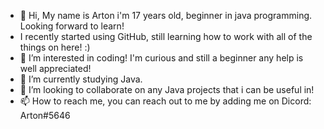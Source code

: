 - 👋 Hi, My name is Arton i'm 17 years old, beginner in java programming. Looking forward to learn!
- I recently started using GitHub, still learning how to work with all of the things on here! :)  
- 👀 I’m interested in coding! I'm curious and still a beginner any help is well appreciated!
- 🌱 I’m currently studying Java.
- 💞️ I’m looking to collaborate on any Java projects that i can be useful in!
- 📫 How to reach me, you can reach out to me by adding me on Dicord: Arton#5646

<!---
ToniOneKenobi/ToniOneKenobi is a ✨ special ✨ repository because its `README.md` (this file) appears on your GitHub profile.
You can click the Preview link to take a look at your changes.
--->
